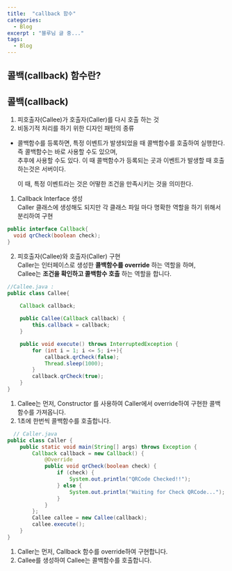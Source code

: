 ```yaml
---
title:  "callback 함수"
categories:
  - Blog
excerpt : "블루님 글 중..."
tags:
  - Blog
---
```

## 콜백(callback) 함수란?

## 콜백(callback)

1. 피호출자(Callee)가 호출자(Caller)를 다시 호출 하는 것
2. 비동기적 처리를 하기 위한 디자인 패턴의 종류
  
* 콜백함수를 등록하면, 특정 이벤트가 발생되었을 때 콜백함수를 호출하여 실행한다. 즉 콜백함수는 바로 사용할 수도 있으며,   
  추후에 사용할 수도 있다. 이 때 콜백함수가 등록되는 곳과 이벤트가 발생할 때 호출하는것은 서버이다.
    
    이 때, 특정 이벤트라는 것은 어떻한 조건을 만족시키는 것을 의미한다.
      
1. Callback Interface 생성  
  Caller 클래스에 생성해도 되지만 각 클래스 파일 마다 명확한 역할을 하기 위해서 분리하여 구현
    
  ```java
  public interface Callback{
    void qrCheck(boolean check);
  }
  ```
2. 피호출자(Callee)와 호출자(Caller) 구현  
Caller는 인터페이스로 생성한 __콜백함수를 override__ 하는 역할을 하며,  
Callee는 __조건을 확인하고 콜백함수 호출__ 하는 역할을 합니다.

```java
//Callee.java : 
public class Callee{
  
    Callback callback; 

    public Callee(Callback callback) {
        this.callback = callback;
    }

    public void execute() throws InterruptedException {
        for (int i = 1; i <= 5; i++){
            callback.qrCheck(false);
            Thread.sleep(1000);
        }
        callback.qrCheck(true);
    }
}
```  
  1. Callee는 먼저, Constructor 를 사용하여 Caller에서 override하여 구현한 콜백함수를   가져옵니다.
  2. 1초에 한번씩 콜백함수를 호출합니다.
  ```java
    // Caller.java
  public class Caller {
      public static void main(String[] args) throws Exception {
          Callback callback = new Callback() {
              @Override
              public void qrCheck(boolean check) {
                  if (check) {
                      System.out.println("QRCode Checked!!");
                  } else {
                      System.out.println("Waiting for Check QRCode...");
                  }
              }
          };
          Callee callee = new Callee(callback);
          callee.execute();
      }
  }
  ```
  1. Caller는 먼저, Callback 함수를 override하여 구현합니다.
  2. Callee를 생성하여 Callee는 콜백함수를 호출합니다.
